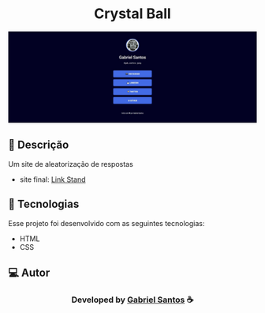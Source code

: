 <h1 align="center">
  Crystal Ball
</h1>

<img src="./.github/preview.jpg">

## 📝 Descrição 

Um site de aleatorização de respostas

- site final: [Link Stand](https://Gabriel-Santos01.github.io/link-stand/)

## 🚀 Tecnologias

Esse projeto foi desenvolvido com as seguintes tecnologias:

- HTML
- CSS

## 💻 Autor

  <h3 align="center"> Developed by <a href="https://www.linkedin.com/in/gabriel-santos-bb4a10188/">Gabriel Santos</a> ☕</h3>

